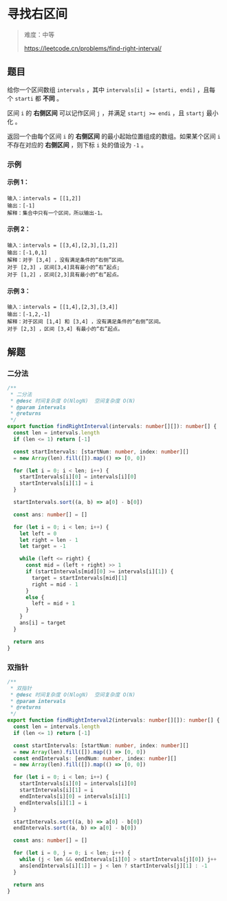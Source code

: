 # 寻找右区间

> 难度：中等
>
> https://leetcode.cn/problems/find-right-interval/

## 题目

给你一个区间数组 `intervals` ，其中 `intervals[i] = [starti, endi]` ，且每个 `starti` 都 **不同** 。

区间 `i` 的 **右侧区间** 可以记作区间 `j` ，并满足 `startj >= endi` ，且 `startj` 最小化 。

返回一个由每个区间 `i` 的 **右侧区间** 的最小起始位置组成的数组。如果某个区间 `i` 不存在对应的 **右侧区间** ，则下标 `i` 处的值设为 `-1` 。

### 示例

#### 示例 1：

```
输入：intervals = [[1,2]]
输出：[-1]
解释：集合中只有一个区间，所以输出-1。
```

#### 示例 2：

```
输入：intervals = [[3,4],[2,3],[1,2]]
输出：[-1,0,1]
解释：对于 [3,4] ，没有满足条件的“右侧”区间。
对于 [2,3] ，区间[3,4]具有最小的“右”起点;
对于 [1,2] ，区间[2,3]具有最小的“右”起点。
```

#### 示例 3：

```
输入：intervals = [[1,4],[2,3],[3,4]]
输出：[-1,2,-1]
解释：对于区间 [1,4] 和 [3,4] ，没有满足条件的“右侧”区间。
对于 [2,3] ，区间 [3,4] 有最小的“右”起点。
```

## 解题

### 二分法

```ts 
/**
 * 二分法
 * @desc 时间复杂度 O(NlogN)  空间复杂度 O(N)
 * @param intervals
 * @returns
 */
export function findRightInterval(intervals: number[][]): number[] {
  const len = intervals.length
  if (len <= 1) return [-1]

  const startIntervals: [startNum: number, index: number][]
  = new Array(len).fill([]).map(() => [0, 0])

  for (let i = 0; i < len; i++) {
    startIntervals[i][0] = intervals[i][0]
    startIntervals[i][1] = i
  }

  startIntervals.sort((a, b) => a[0] - b[0])

  const ans: number[] = []

  for (let i = 0; i < len; i++) {
    let left = 0
    let right = len - 1
    let target = -1

    while (left <= right) {
      const mid = (left + right) >> 1
      if (startIntervals[mid][0] >= intervals[i][1]) {
        target = startIntervals[mid][1]
        right = mid - 1
      }
      else {
        left = mid + 1
      }
    }
    ans[i] = target
  }

  return ans
}
```

### 双指针

```ts 
/**
 * 双指针
 * @desc 时间复杂度 O(NlogN)  空间复杂度 O(N)
 * @param intervals
 * @returns
 */
export function findRightInterval2(intervals: number[][]): number[] {
  const len = intervals.length
  if (len <= 1) return [-1]

  const startIntervals: [startNum: number, index: number][]
  = new Array(len).fill([]).map(() => [0, 0])
  const endIntervals: [endNum: number, index: number][]
  = new Array(len).fill([]).map(() => [0, 0])

  for (let i = 0; i < len; i++) {
    startIntervals[i][0] = intervals[i][0]
    startIntervals[i][1] = i
    endIntervals[i][0] = intervals[i][1]
    endIntervals[i][1] = i
  }

  startIntervals.sort((a, b) => a[0] - b[0])
  endIntervals.sort((a, b) => a[0] - b[0])

  const ans: number[] = []

  for (let i = 0, j = 0; i < len; i++) {
    while (j < len && endIntervals[i][0] > startIntervals[j][0]) j++
    ans[endIntervals[i][1]] = j < len ? startIntervals[j][1] : -1
  }

  return ans
}
```